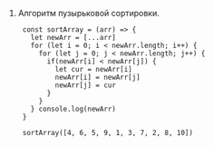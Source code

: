 1. Алгоритм пузырьковой сортировки.

        const sortArray = (arr) => {
          let newArr = [...arr]
          for (let i = 0; i < newArr.length; i++) {
            for (let j = 0; j < newArr.length; j++) {
              if(newArr[i] < newArr[j]) {
                let cur = newArr[i]
                newArr[i] = newArr[j]
                newArr[j] = cur
              }      
            }    
          } console.log(newArr)
        }

        sortArray([4, 6, 5, 9, 1, 3, 7, 2, 8, 10])